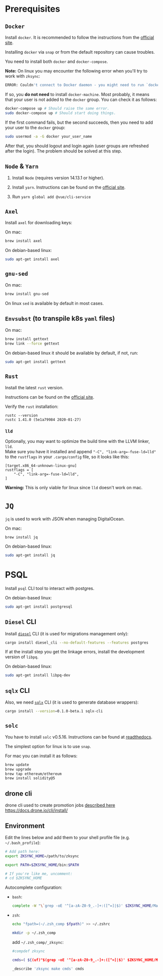 # Prerequisites

## `Docker`

Install `docker`. It is recommended to follow the instructions from the [official site](https://docs.docker.com/install/).

Installing `docker` via `snap` or from the default repository can cause troubles.

You need to install both `docker` and `docker-compose`.

**Note:** On linux you may encounter the following error when you'll try to work with `zksync`:

```sh
ERROR: Couldn't connect to Docker daemon - you might need to run `docker-machine start default`.
```

If so, you **do not need** to install `docker-machine`. Most probably, it means that your user
is not added to the `docker` group. You can check it as follows:

```sh
docker-compose up # Should raise the same error.
sudo docker-compose up # Should start doing things.
```

If the first command fails, but the second succeeds, then you need to add your user to the `docker` group:

```sh
sudo usermod -a -G docker your_user_name
```

After that, you should logout and login again (user groups are refreshed after the login).
The problem should be solved at this step.

## `Node` & `Yarn`

1. Install `Node` (requires version 14.13.1 or higher).

2. Install `yarn`. Instructions can be found on the [official site](https://classic.yarnpkg.com/en/docs/install/).

3. Run `yarn global add @vue/cli-service`

## `Axel`

Install `axel` for downloading keys:

On mac:

```sh
brew install axel
```

On debian-based linux:

```sh
sudo apt-get install axel
```

## `gnu-sed`

On mac:

```sh
brew install gnu-sed
```

On linux `sed` is available by default in most cases.

## `Envsubst` (to transpile k8s `yaml` files)

On mac:

```sh
brew install gettext
brew link --force gettext 
```

On debian-based linux it should be available by default, if not, run:

```sh
sudo apt-get install gettext
```

## `Rust`

Install the latest `rust` version.

Instructions can be found on the [official site](https://www.rust-lang.org/tools/install).

Verify the `rust` installation:

```
rustc --version
rustc 1.41.0 (5e1a79984 2020-01-27)
```

### `lld`

Optionally, you may want to optimize the build time with the LLVM linker, `lld`.\
Make sure you have it installed and append `"-C", "link-arg=-fuse-ld=lld"` to the `rustflags` in your `.cargo/config` file, so it looks like this:
```
[target.x86_64-unknown-linux-gnu]
rustflags = [
    "-C", "link-arg=-fuse-ld=lld",
]
```
**Warning:** This is only viable for linux since `lld` doesn't work on mac.

# `JQ`

`jq` is used to work with JSON when managing DigitalOcean.

On mac:

```brew install jq```

On debian-based linux:

```sh
sudo apt-get install jq
```

# PSQL

Install `psql` CLI tool to interact with postgres.

On debian-based linux:

```sh
sudo apt-get install postgresql
```

## `Diesel` CLI

Install [`diesel`](https://diesel.rs/) CLI (it is used for migrations management only):

```sh
cargo install diesel_cli --no-default-features --features postgres
```

If at the install step you get the linkage errors, install the development version of `libpq`.

On debian-based linux:

```sh
sudo apt-get install libpq-dev
```

## `sqlx` CLI

Also, we need [`sqlx`](https://github.com/launchbadge/sqlx) CLI (it is used to generate database wrappers):

```sh
cargo install --version=0.1.0-beta.1 sqlx-cli
```

## `solc`

You have to install `solc` v0.5.16. Instructions can be found at [readthedocs](https://solidity.readthedocs.io/en/v0.6.2/installing-solidity.html).

The simplest option for linux is to use `snap`.

For mac you can install it as follows:

```sh
brew update
brew upgrade
brew tap ethereum/ethereum
brew install solidity@5
```

## drone cli

drone cli used to create promotion jobs [described here](docs/promote.md)
https://docs.drone.io/cli/install/

## Environment

Edit the lines below and add them to your shell profile file (e.g. `~/.bash_profile`):

```sh
# Add path here:
export ZKSYNC_HOME=/path/to/zksync

export PATH=$ZKSYNC_HOME/bin:$PATH

# If you're like me, uncomment:
# cd $ZKSYNC_HOME
```

Autocomplete configuration:

- `bash`:

  ```sh
  complete -W "\`grep -oE '^[a-zA-Z0-9_.-]+:([^=]|$)' $ZKSYNC_HOME/Makefile | sed 's/[^a-zA-Z0-9_.-]*$//'\`" zksync
  ```

- `zsh`:

  ```sh
  echo "fpath=(~/.zsh_comp $fpath)" >> ~/.zshrc
  
  mkdir -p ~/.zsh_comp
  ```

  add `~/.zsh_comp/_zksync`:

  ```sh
  #compdef zksync
  
  cmds=( ${(uf)"$(grep -oE '^[a-zA-Z0-9_.-]+:([^=]|$)' $ZKSYNC_HOME/Makefile | sed 's/[^a-zA-Z0-9_.-]*$//')"} )
  
  _describe 'zksync make cmds' cmds
  ```
